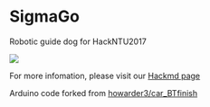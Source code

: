 # SigmaGo
Robotic guide dog for HackNTU2017

![](https://i.imgur.com/8E5onDg.jpg)

For more infomation, please visit our [Hackmd page](https://hackmd.io/s/Skcy2I1L-)

Arduino code forked from [howarder3/car_BTfinish](https://github.com/howarder3/car_BTfinish)
